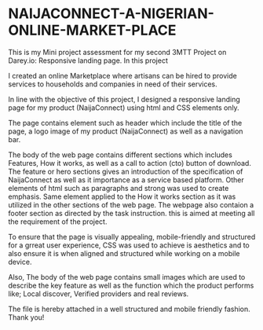# NAIJACONNECT-A-NIGERIAN-ONLINE-MARKET-PLACE

This is my Mini project assessment for my second 3MTT Project on Darey.io: Responsive landing page. In this project 

I created an online Marketplace where artisans can be hired to provide services to households and companies in need of their services. 

In line with the objective of this project, I designed a responsive landing page for my product (NaijaConnect) using html and CSS elements only.

The page contains element such as header which include the title of the page, a logo image of my product (NaijaConnect) as well as a navigation bar. 

The body of the web page contains different sections which includes Features, How it works, as well as a call to action (cto) button of download. The feature or hero sections gives an introduction of the specification of NaijaConnect as well as it importance as a service based platform. Other elements of html such as paragraphs and strong was used to create emphasis. Same element applied to the How it works section as it was utilized in the other sections of the web page. The webpage also contaion a footer section as directed by the task instruction. this is aimed at meeting all the requirement of the project. 

To ensure that the page is visually appealing, mobile-friendly and structured for a grreat user experience, CSS was used to achieve is aesthetics and to also ensure it is when aligned and structured while working on a mobile device.

Also, The body of the web page contains small images which are used to describe the key feature as well as the function which the product performs like; Local discover, Verified providers and real reviews.

The file is hereby attached in a well structured and mobile friendly  fashion. Thank you!
